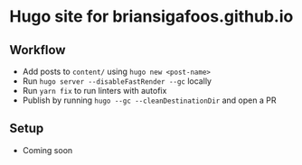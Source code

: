 # Hugo site for briansigafoos.github.io

## Workflow

- Add posts to `content/` using `hugo new <post-name>`
- Run `hugo server --disableFastRender --gc` locally
- Run `yarn fix` to run linters with autofix
- Publish by running `hugo --gc --cleanDestinationDir` and open a PR

## Setup

- Coming soon
